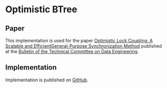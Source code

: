 # Optimistic BTree
## Paper
This implementation is used for the paper [Optimistic Lock Coupling: A Scalable and EfficientGeneral-Purpose Synchronization Method](http://sites.computer.org/debull/A19mar/p73.pdf) published at the [Bulletin of the Technical Committee on Data Engineering](http://sites.computer.org/debull/A19mar/issue1.htm).

## Implementation
Implementation is published on [GitHub](https://github.com/wangziqi2016/index-microbench/tree/master/BTreeOLC).